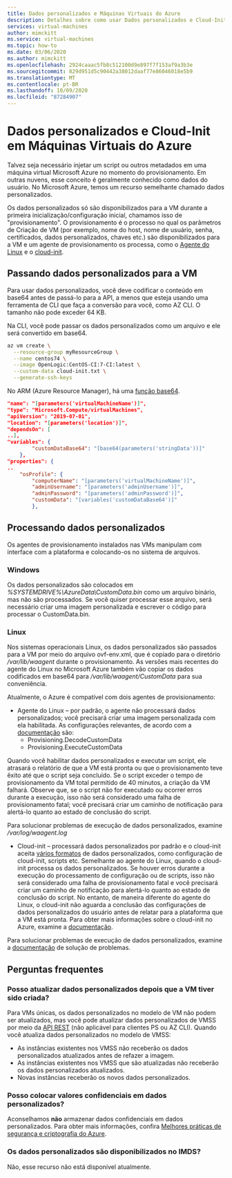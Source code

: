 ```yaml
---
title: Dados personalizados e Máquinas Virtuais do Azure
description: Detalhes sobre como usar Dados personalizados e Cloud-Init em Máquinas Virtuais do Azure
services: virtual-machines
author: mimckitt
ms.service: virtual-machines
ms.topic: how-to
ms.date: 03/06/2020
ms.author: mimckitt
ms.openlocfilehash: 2924caaac5fb8c512100d9e897f7f153af9a3b3e
ms.sourcegitcommit: 829d951d5c90442a38012daaf77e86046018e5b9
ms.translationtype: MT
ms.contentlocale: pt-BR
ms.lasthandoff: 10/09/2020
ms.locfileid: "87284907"
---
```

# <a name="custom-data-and-cloud-init-on-azure-virtual-machines"></a>Dados personalizados e Cloud-Init em Máquinas Virtuais do Azure

Talvez seja necessário injetar um script ou outros metadados em uma máquina virtual Microsoft Azure no momento do provisionamento.  Em outras nuvens, esse conceito é geralmente conhecido como dados do usuário.  No Microsoft Azure, temos um recurso semelhante chamado dados personalizados. 

Os dados personalizados só são disponibilizados para a VM durante a primeira inicialização/configuração inicial, chamamos isso de "provisionamento". O provisionamento é o processo no qual os parâmetros de Criação de VM (por exemplo, nome do host, nome de usuário, senha, certificados, dados personalizados, chaves etc.) são disponibilizados para a VM e um agente de provisionamento os processa, como o [Agente do Linux](./extensions/agent-linux.md) e o [cloud-init](./linux/using-cloud-init.md#troubleshooting-cloud-init). 


## <a name="passing-custom-data-to-the-vm"></a>Passando dados personalizados para a VM
Para usar dados personalizados, você deve codificar o conteúdo em base64 antes de passá-lo para a API, a menos que esteja usando uma ferramenta de CLI que faça a conversão para você, como AZ CLI. O tamanho não pode exceder 64 KB.

Na CLI, você pode passar os dados personalizados como um arquivo e ele será convertido em base64.
```bash
az vm create \
  --resource-group myResourceGroup \
  --name centos74 \
  --image OpenLogic:CentOS-CI:7-CI:latest \
  --custom-data cloud-init.txt \
  --generate-ssh-keys
```

No ARM (Azure Resource Manager), há uma [função base64](../azure-resource-manager/templates/template-functions-string.md#base64).

```json
"name": "[parameters('virtualMachineName')]",
"type": "Microsoft.Compute/virtualMachines",
"apiVersion": "2019-07-01",
"location": "[parameters('location')]",
"dependsOn": [
..],
"variables": {
        "customDataBase64": "[base64(parameters('stringData'))]"
    },
"properties": {
..
    "osProfile": {
        "computerName": "[parameters('virtualMachineName')]",
        "adminUsername": "[parameters('adminUsername')]",
        "adminPassword": "[parameters('adminPassword')]",
        "customData": "[variables('customDataBase64')]"
        },
```

## <a name="processing-custom-data"></a>Processando dados personalizados
Os agentes de provisionamento instalados nas VMs manipulam com interface com a plataforma e colocando-os no sistema de arquivos. 

### <a name="windows"></a>Windows
Os dados personalizados são colocados em *%SYSTEMDRIVE%\AzureData\CustomData.bin* como um arquivo binário, mas não são processados. Se você quiser processar esse arquivo, será necessário criar uma imagem personalizada e escrever o código para processar o CustomData.bin.

### <a name="linux"></a>Linux  
Nos sistemas operacionais Linux, os dados personalizados são passados para a VM por meio do arquivo ovf-env.xml, que é copiado para o diretório */var/lib/waagent* durante o provisionamento.  As versões mais recentes do agente do Linux no Microsoft Azure também vão copiar os dados codificados em base64 para */var/lib/waagent/CustomData* para sua conveniência.

Atualmente, o Azure é compatível com dois agentes de provisionamento:
* Agente do Linux – por padrão, o agente não processará dados personalizados; você precisará criar uma imagem personalizada com ela habilitada. As configurações relevantes, de acordo com a [documentação](https://github.com/Azure/WALinuxAgent#configuration) são:
    * Provisioning.DecodeCustomData
    * Provisioning.ExecuteCustomData

Quando você habilitar dados personalizados e executar um script, ele atrasará o relatório de que a VM está pronta ou que o provisionamento teve êxito até que o script seja concluído. Se o script exceder o tempo de provisionamento da VM total permitido de 40 minutos, a criação da VM falhará. Observe que, se o script não for executado ou ocorrer erros durante a execução, isso não será considerado uma falha de provisionamento fatal; você precisará criar um caminho de notificação para alertá-lo quanto ao estado de conclusão do script.

Para solucionar problemas de execução de dados personalizados, examine */var/log/waagent.log*

* Cloud-init – processará dados personalizados por padrão e o cloud-init aceita [vários formatos](https://cloudinit.readthedocs.io/en/latest/topics/format.html) de dados personalizados, como configuração de cloud-init, scripts etc. Semelhante ao agente do Linux, quando o cloud-init processa os dados personalizados. Se houver erros durante a execução do processamento de configuração ou de scripts, isso não será considerado uma falha de provisionamento fatal e você precisará criar um caminho de notificação para alertá-lo quanto ao estado de conclusão do script. No entanto, de maneira diferente do agente do Linux, o cloud-init não aguarda a conclusão das configurações de dados personalizados do usuário antes de relatar para a plataforma que a VM está pronta. Para obter mais informações sobre o cloud-init no Azure, examine a [documentação](./linux/using-cloud-init.md).


Para solucionar problemas de execução de dados personalizados, examine a [documentação](./linux/using-cloud-init.md#troubleshooting-cloud-init) de solução de problemas.


## <a name="faq"></a>Perguntas frequentes
### <a name="can-i-update-custom-data-after-the-vm-has-been-created"></a>Posso atualizar dados personalizados depois que a VM tiver sido criada?
Para VMs únicas, os dados personalizados no modelo de VM não podem ser atualizados, mas você pode atualizar dados personalizados de VMSS por meio da [API REST](/rest/api/compute/virtualmachinescalesets/update) (não aplicável para clientes PS ou AZ CLI). Quando você atualiza dados personalizados no modelo de VMSS:
* As instâncias existentes nos VMSS não receberão os dados personalizados atualizados antes de refazer a imagem.
* As instâncias existentes nos VMSS que são atualizadas não receberão os dados personalizados atualizados.
* Novas instâncias receberão os novos dados personalizados.

### <a name="can-i-place-sensitive-values-in-custom-data"></a>Posso colocar valores confidenciais em dados personalizados?
Aconselhamos **não** armazenar dados confidenciais em dados personalizados. Para obter mais informações, confira [Melhores práticas de segurança e criptografia do Azure](../security/fundamentals/data-encryption-best-practices.md).


### <a name="is-custom-data-made-available-in-imds"></a>Os dados personalizados são disponibilizados no IMDS?
Não, esse recurso não está disponível atualmente.
